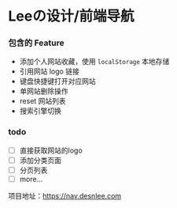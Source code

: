 # Leeの设计/前端导航
### 包含的 Feature
- 添加个人网站收藏，使用 `localStorage` 本地存储
- 引用网站 logo 链接
- 键盘快捷键打开对应网站
- 单网站删除操作
- reset 网站列表
- 搜索引擎切换

### todo
- [ ] 直接获取网站的logo
- [ ] 添加分类页面
- [ ] 分页列表
- [ ] more...

项目地址：https://nav.desnlee.com

